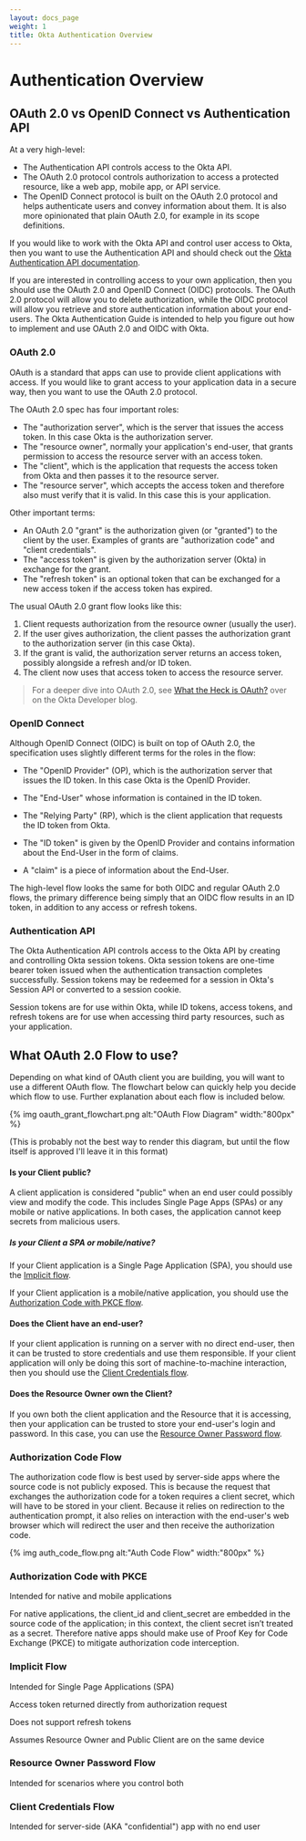 ```yaml
---
layout: docs_page
weight: 1
title: Okta Authentication Overview
---
```


# Authentication Overview

## OAuth 2.0 vs OpenID Connect vs Authentication API

At a very high-level:

- The Authentication API controls access to the Okta API.
- The OAuth 2.0 protocol controls authorization to access a protected resource, like a web app, mobile app, or API service.
- The OpenID Connect protocol is built on the OAuth 2.0 protocol and helps authenticate users and convey information about them. It is also more opinionated that plain OAuth 2.0, for example in its scope definitions.

If you would like to work with the Okta API and control user access to Okta, then you want to use the Authentication API and should check out the [Okta Authentication API documentation](https://developer.okta.com/docs/api/resources/authn.html).

If you are interested in controlling access to your own application, then you should use the OAuth 2.0 and OpenID Connect (OIDC) protocols. The OAuth 2.0 protocol will allow you to delete authorization, while the OIDC protocol will allow you retrieve and store authentication information about your end-users. The Okta Authentication Guide is intended to help you figure out how to implement and use OAuth 2.0 and OIDC with Okta. 

### OAuth 2.0

OAuth is a standard that apps can use to provide client applications with access. If you would like to grant access to your application data in a secure way, then you want to use the OAuth 2.0 protocol. 

The OAuth 2.0 spec has four important roles:

- The "authorization server", which is the server that issues the access token. In this case Okta is the authorization server. 
- The "resource owner", normally your application's end-user, that grants permission to access the resource server with an access token. 
- The "client", which is the application that requests the access token from Okta and then passes it to the resource server.
- The "resource server", which accepts the access token and therefore also must verify that it is valid. In this case this is your application.

Other important terms: 

- An OAuth 2.0 "grant" is the authorization given (or "granted") to the client by the user. Examples of grants are "authorization code" and "client credentials".
- The "access token" is given by the authorization server (Okta) in exchange for the grant.
- The "refresh token" is an optional token that can be exchanged for a new access token if the access token has expired.

The usual OAuth 2.0 grant flow looks like this:

1. Client requests authorization from the resource owner (usually the user). 
2. If the user gives authorization, the client passes the authorization grant to the authorization server (in this case Okta).
3. If the grant is valid, the authorization server returns an access token, possibly alongside a refresh and/or ID token.
4. The client now uses that access token to access the resource server.

> For a deeper dive into OAuth 2.0, see [What the Heck is OAuth?](https://developer.okta.com/blog/2017/06/21/what-the-heck-is-oauth) over on the Okta Developer blog. 

### OpenID Connect

Although OpenID Connect (OIDC) is built on top of OAuth 2.0, the specification uses slightly different terms for the roles in the flow:

- The "OpenID Provider" (OP), which is the authorization server that issues the ID token. In this case Okta is the OpenID Provider. 
- The "End-User" whose information is contained in the ID token.
- The "Relying Party" (RP), which is the client application that requests the ID token from Okta.

- The "ID token" is given by the OpenID Provider and contains information about the End-User in the form of claims.
- A "claim" is a piece of information about the End-User.

The high-level flow looks the same for both OIDC and regular OAuth 2.0 flows, the primary difference being simply that an OIDC flow results in an ID token, in addition to any access or refresh tokens.

### Authentication API

The Okta Authentication API controls access to the Okta API by creating and controlling Okta session tokens. Okta session tokens are one-time bearer token issued when the authentication transaction completes successfully. Session tokens may be redeemed for a session in Okta's Session API or converted to a session cookie. 

Session tokens are for use within Okta, while ID tokens, access tokens, and refresh tokens are for use when accessing third party resources, such as your application.

## What OAuth 2.0 Flow to use?

Depending on what kind of OAuth client you are building, you will want to use a different OAuth flow. The flowchart below can quickly help you decide which flow to use. Further explanation about each flow is included below.

{% img oauth_grant_flowchart.png alt:"OAuth Flow Diagram" width:"800px" %}

(This is probably not the best way to render this diagram, but until the flow itself is approved I'll leave it in this format)

<!-- Source for image. Generated using http://www.plantuml.com/plantuml/uml/

@startuml

skinparam monochrome true

start

if (Is your Client public?) then (yes)
    if (Is your Client a SPA or mobile/native?) then (SPA)
    :Implicit Flow;
    end      
    else (mobile/native)
    :Auth Code w PKCE;
    end
    endif
else(no)

if (Does the Client have \nan end-user?) then (yes)
  :Client Credentials Flow;
  end
else (no)

if (Does the Resource Owner \nalso own the Client?) then (yes)
  :Resource Owner Flow;
  end
else (no)
  :Authorization Code Flow;
  end

@enduml

-->

#### Is your Client public? 

A client application is considered "public" when an end user could possibly view and modify the code. This includes Single Page Apps (SPAs) or any mobile or native applications. In both cases, the application cannot keep secrets from malicious users. 

##### Is your Client a SPA or mobile/native?

If your Client application is a Single Page Application (SPA), you should use the [Implicit flow](#implicit-flow).

If your Client application is a mobile/native application, you should use the [Authorization Code with PKCE flow](#authorization-code-with-pkce).

#### Does the Client have an end-user?

If your client application is running on a server with no direct end-user, then it can be trusted to store credentials and use them responsible. If your client application will only be doing this sort of machine-to-machine interaction, then you should use the [Client Credentials flow](#client-credentials-flow). 

#### Does the Resource Owner own the Client?

If you own both the client application and the Resource that it is accessing, then your application can be trusted to store your end-user's login and password. In this case, you can use the [Resource Owner Password flow](resource-owner-password-flow).

### Authorization Code Flow

The authorization code flow is best used by server-side apps where the source code is not publicly exposed. This is because the request that exchanges the authorization code for a token requires a client secret, which will have to be stored in your client. Because it relies on redirection to the authentication prompt, it also relies on interaction with the end-user's web browser which will redirect the user and then receive the authorization code.

{% img auth_code_flow.png alt:"Auth Code Flow" width:"800px" %}

<!-- Source for image. Generated using http://www.plantuml.com/plantuml/uml/

@startuml

skinparam monochrome true

actor "Resource Owner (User)" as user
participant "Client" as client
participant "Authorization Server (Okta)" as okta
participant "Resource Server (Your App)" as app

client -> okta: Authorization Code Request to /authorize
okta -> user: 302 redirect to authentication prompt
user -> okta: Authentication & consent
okta -> client: Authorization Code Response
client -> okta: Send authorization code to /token
okta -> client: Access token (and optionally Refresh Token)
client -> app: Request with access token
app -> client: Response

-->

### Authorization Code with PKCE

Intended for native and mobile applications

For native applications, the client_id and client_secret are embedded in the source code of the application; in this context, the client secret isn’t treated as a secret. Therefore native apps should make use of Proof Key for Code Exchange (PKCE) to mitigate authorization code interception.


### Implicit Flow

Intended for Single Page Applications (SPA)

Access token returned directly from authorization request

Does not support refresh tokens

Assumes Resource Owner and Public Client are on the same device

### Resource Owner Password Flow 

Intended for scenarios where you control both 

### Client Credentials Flow

Intended for server-side (AKA "confidential") app with no end user
